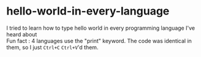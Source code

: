 # hello-world-in-every-language
I tried to learn how to type hello world in every programming language I've heard about\
Fun fact : 4 languages use the  "print" keyword. The code was identical in them, so I just <code>Ctrl+C</code> <code>Ctrl+V</code>'d them.
